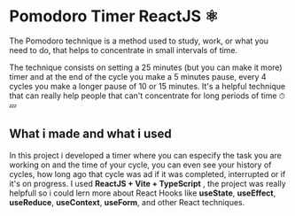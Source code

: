 # Pomodoro Timer ReactJS ⚛

The Pomodoro technique is a method used to study, work, or what you need to do, that helps to concentrate in small intervals of time.

 The technique consists on setting a 25 minutes (but you can make it more) timer and at the end of the cycle you make a 5 minutes pause, every 4 cycles you make a longer pause of 10 or 15 minutes. It's a helpful technique that can really help people that can't concentrate for long periods of time ⏱💤

## What i made and what i used

 In this project i developed a timer where you can especify the task you are working on and the time of your cycle, you can even see your history of cycles, how long ago that cycle was ad if it was completed, interrupted or if it's on progress. I used **ReactJS + Vite + TypeScript** , the project was really helpfull so i could lern more about React Hooks like **useState**, **useEffect**, **useReduce**, **useContext**, **useForm**, and other React techniques.

